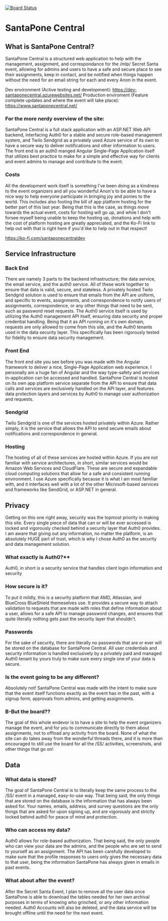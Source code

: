[![Board Status](https://dev.azure.com/santapone/275cd44b-4a45-4978-92cf-c96f59c14bec/73ea5cf8-3ebb-4dba-8c57-95c3427ce42a/_apis/work/boardbadge/f2579203-5dc9-4a6c-8de6-57056d0bb37f)](https://dev.azure.com/santapone/275cd44b-4a45-4978-92cf-c96f59c14bec/_boards/board/t/73ea5cf8-3ebb-4dba-8c57-95c3427ce42a/Microsoft.RequirementCategory)
# SantaPone Central

## What is SantaPone Central?
SantaPone Central is a structured web application to help with the management, assignment, and correspondance for the /mlp/ Secret Santa event, allowing for admins and users to have a safe and secure place to see their assignments, keep in contact, and be notified when things happen without the need for an email string for each and every Anon in the event.

Dev environment (Active testing and development): https://dev-santaponecentral.azurewebsites.net/
Production enviroment (Feature complete updates and where the event will take place): https://www.santaponecentral.net/


### For the more nerdy overview of the site:
SantaPone Central is a full stack application with an ASP.NET Web API backend, interfacing Auth0 for a stable and secure role-based management system, and Twilo Sendgrid as a privately used Azure service of its own to have a secure way to deliver notifications and other information to users. The front end is an auth0 manged Angular Single-Page Application itself that utilizes best practice to make for a simple and effective way for clients and event admins to manage and contribute to the event.

### Costs
All the development work itself is something I've been doing as a kindness to the event organizers and all you wonderful Anon's to be able to have a nice way to help everyone participate in bringing joy and ponies to the world. This includes also footing the bill of app platform hosting for the better part of this last year. Being that this is the case, as things move towards the actual event, costs for hosting will go up, and while I don't forsee myself being unable to keep the hosting up, donations and help with the cost of platform hosting are greatly appreciated, and the Ko-Fi link to help out with that is right here if you'd like to help out in that respect!

https://ko-fi.com/santaponecentraldev

## Service Infrastructure

### Back End
There are namely 3 parts to the backend infrastructure; the data service, the email service, and the auth0 service. All of these work together to ensure that data is valid, secure, and stateless. A privately hosted Twilo Sendgrid solution is used to ensure that emails from the API are uniform, and specific to events, assignments, and correspondence to notify users of assignments, correspondence, or any other things that need to be sent, such as password reset requests. The Auth0 service itself is used by utilizing the Auth0 management API itself, ensuring data security and proper credential handling. Being that it as API running on it's own domain, requests are only allowed to come from this site, and the Auth0 tenants used in the data security layer. This specifically has been rigorously tested for fidelity to ensure data security management.

### Front End
The front end site you see before you was made with the Angular framework to deliver a nice, Single-Page Application web experience. I personally am a huge fan of Angular and the way type-safety and services in-application can be accessed and handled. SantaPone Central is hosted on its own app platform service separate from the API to ensure that data calls and services are exclusively handled on the API layer, and features data protection layers and services by Auth0 to manage user authorization and requests.

### Sendgrid
Twilo Sendgrid is one of the services hosted privately within Azure. Rather simply, it is the service that allows the API to send secure emails about notifications and correspondence in general.

### Hosting
The hosting of all of these services are hosted within Azure. If you are not familiar with service architectures, in short, similar services would be Amazon Web Services and CloudFlare. These are secure and expandable cloud computing solutions that allow for a safe and consistent running environment. I use Azure specifically because it is what I am most familiar with, and it interfaces well with a lot of the other Microsoft-based services and frameworks like SendGrid, or ASP.NET in general.

## Privacy
Getting on this one right away, security was the topmost priority in making this site. Every single piece of data that can or will be ever accessed is locked and vigorously checked behind a security layer that Auth0 provides. I am aware that giving out any information, no matter the platform, is an absolutely HUGE part of trust, which is why I chose Auth0 as the security and data management solution.

### What exactly is Auth0?**
Auth0, in short is a security service that handles client login information and security

### How secure is it?
To put it mildly, this is a security platform that AMD, Atlassian, and BlueCross BlueShield themeselves use. It provides a secure way to attach validation to requests that are made with roles that define information about a user, allows for a safe API to manage password changes, and ensures that quite literally nothing gets past the security layer that shouldn't.

### Passwords
For the sake of security, there are literally no passwords that are or ever will be stored on the database for SantaPone Central. All user credentials and security information is handled exclusively by a privately paid and managed Auth0 tenant by yours truly to make sure every single one of your data is secure.

### Is the event going to be any different?
Absolutely not! SantaPone Central was made with the intent to make sure that the event itself functions exactly as the event has in the past, with a signup form, approvals from admins, and getting assignments.

### B-But the board??
The goal of this whole endevor is to have a site to help the event organizers manage the event, and for you to communicate directly to them about assignments, not to offload any activity from the board. None of what the site can do takes away from the wonderful threads there, and it is more than encouraged to still use the board for all the /SS/ activities, screenshots, and other things that go on!

## Data

### What data is stored?
The goal of SantaPone Central is to literally keep the same process to the /SS/ event in a managed, easy-to-use way. That being said, the only things that are stored on the database is the information that has always been asked for. Your names, emails, address, and survey questions are the only things that are asked for upon signing up, and are vigorously and strictly locked behind auth0 for peace of mind and protection.

### Who can access my data?
Auth0 allows for role-based authorization. That being said, the only people who can view your data are the admins, and the people who are set to send to yourself as an assignment. The API has been carefully developed to make sure that the profile responses to users only gives the necessary data to that user, being the information SantaPone has always given in emails in past events.

### What about after the event?
After the Secret Santa Event, I plan to remove all the user data once SantaPone is able to download the tables needed for her own archival purposes in terms of knowing who grinched, or any other information needed. Auth0 Accounts will also be deleted, and the data service will be brought offline until the need for the next event.
